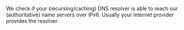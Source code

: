We check if your (recursing/caching) DNS resolver is able to reach our (authoritative) name servers over IPv6. Usually your internet provider provides the resolver.
